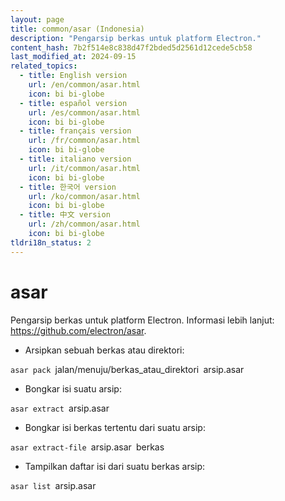 ```yaml
---
layout: page
title: common/asar (Indonesia)
description: "Pengarsip berkas untuk platform Electron."
content_hash: 7b2f514e8c838d47f2bded5d2561d12cede5cb58
last_modified_at: 2024-09-15
related_topics:
  - title: English version
    url: /en/common/asar.html
    icon: bi bi-globe
  - title: español version
    url: /es/common/asar.html
    icon: bi bi-globe
  - title: français version
    url: /fr/common/asar.html
    icon: bi bi-globe
  - title: italiano version
    url: /it/common/asar.html
    icon: bi bi-globe
  - title: 한국어 version
    url: /ko/common/asar.html
    icon: bi bi-globe
  - title: 中文 version
    url: /zh/common/asar.html
    icon: bi bi-globe
tldri18n_status: 2
---
```

# asar

Pengarsip berkas untuk platform Electron.
Informasi lebih lanjut: <https://github.com/electron/asar>.

- Arsipkan sebuah berkas atau direktori:

`asar pack `<span class="tldr-var badge badge-pill bg-dark-lm bg-white-dm text-white-lm text-dark-dm font-weight-bold">jalan/menuju/berkas_atau_direktori</span>` `<span class="tldr-var badge badge-pill bg-dark-lm bg-white-dm text-white-lm text-dark-dm font-weight-bold">arsip.asar</span>

- Bongkar isi suatu arsip:

`asar extract `<span class="tldr-var badge badge-pill bg-dark-lm bg-white-dm text-white-lm text-dark-dm font-weight-bold">arsip.asar</span>

- Bongkar isi berkas tertentu dari suatu arsip:

`asar extract-file `<span class="tldr-var badge badge-pill bg-dark-lm bg-white-dm text-white-lm text-dark-dm font-weight-bold">arsip.asar</span>` `<span class="tldr-var badge badge-pill bg-dark-lm bg-white-dm text-white-lm text-dark-dm font-weight-bold">berkas</span>

- Tampilkan daftar isi dari suatu berkas arsip:

`asar list `<span class="tldr-var badge badge-pill bg-dark-lm bg-white-dm text-white-lm text-dark-dm font-weight-bold">arsip.asar</span>
